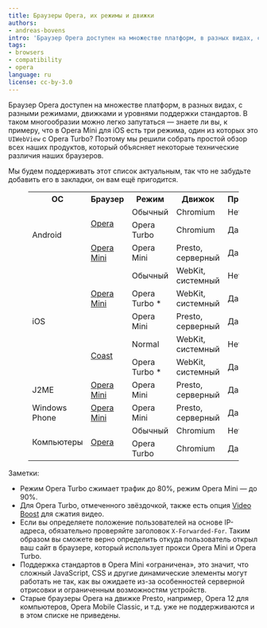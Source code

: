 ```yaml
---
title: Браузеры Opera, их режимы и движки
authors:
- andreas-bovens
intro: 'Браузер Opera доступен на множестве платформ, в разных видах, с разными режимами, движками и уровнями поддержки стандартов. И поскольку в таком многообразии можно легко запутаться, мы решили собрать простой обзор всех наших продуктов, который объясняет некоторые технические различия наших браузеров.'
tags:
- browsers
- compatibility
- opera
language: ru
license: cc-by-3.0
---
```


Браузер Opera доступен на множестве платформ, в разных видах, с разными режимами, движками и уровнями поддержки стандартов. В таком многообразии можно легко запутаться — знаете ли вы, к примеру, что в Opera Mini для iOS есть три режима, один из которых это `UIWebView` с Opera Turbo? Поэтому мы решили собрать простой обзор всех наших продуктов, который объясняет некоторые технические различия наших браузеров.

Мы будем поддерживать этот список актуальным, так что не забудьте добавить его в закладки, он вам ещё пригодится.

<figure block="figure">

<table>
<tr>
	<th>ОС</th>
	<th>Браузер</th>
	<th>Режим</th>
	<th>Движок</th>
	<th>Прокси</th>
	<th>Стандарты</th>
</tr>
<tr>
	<td rowspan="3">Android</td>
	<td rowspan="2"><a href="https://play.google.com/store/apps/details?id=com.opera.browser">Opera</a></td>
	<td>Обычный</td>
	<td>Chromium</td>
	<td>Нет</td>
	<td>Все</td>
</tr>
<tr>
	<td>Opera Turbo</td>
	<td>Chromium</td>
	<td>Да</td>
	<td>Все</td>
</tr>
<tr>
	<td><a href="https://play.google.com/store/apps/details?id=com.opera.mini.native">Opera Mini</a></td>
	<td>Opera Mini</td>
	<td>Presto, серверный</td>
	<td>Да</td>
	<td>Ограничены</td>
</tr>
<tr>
	<td rowspan="5">iOS</td>
	<td rowspan="3"><a href="https://itunes.apple.com/app/id363729560">Opera Mini</a></td>
	<td>Обычный</td>
	<td>WebKit, системный</td>
	<td>Нет</td>
	<td>Все</td>
</tr>
<tr>
	<td>Opera Turbo *</td>
	<td>WebKit, системный</td>
	<td>Да</td>
	<td>Все</td>
</tr>
<tr>
	<td>Opera Mini</td>
	<td>Presto, серверный</td>
	<td>Да</td>
	<td>Ограничены</td>
</tr>
<tr>
	<td rowspan="2"><a href="https://itunes.apple.com/app/id674024845">Coast</a></td>
	<td>Normal</td>
	<td>WebKit, системный</td>
	<td>Нет</td>
	<td>Все</td>
</tr>
<tr>
	<td>Opera Turbo *</td>
	<td>WebKit, системный</td>
	<td>Да</td>
	<td>Все</td>
</tr>
<tr>
	<td>J2ME</td>
	<td><a href="http://www.opera.com/mobile/mini/other">Opera Mini</a></td>
	<td>Opera Mini</td>
	<td>Presto, серверный</td>
	<td>Да</td>
	<td>Ограничены</td>
</tr>
<tr>
	<td>Windows Phone</td>
	<td><a href="http://www.windowsphone.com/en-us/store/app/opera-mini-beta/b3bf000a-e004-4ecb-a8fb-9fc817cdab90">Opera Mini</a></td>
	<td>Opera Mini</td>
	<td>Presto, серверный</td>
	<td>Да</td>
	<td>Ограничены</td>
</tr>
<tr>
	<td rowspan="2">Компьютеры</td>
	<td rowspan="2"><a href="http://www.opera.com/computer">Opera</a></td>
	<td>Обычный</td>
	<td>Chromium</td>
	<td>Нет</td>
	<td>Все</td>
</tr>
<tr>
	<td>Opera Turbo</td>
	<td>Chromium</td>
	<td>Да</td>
	<td>Все</td>
</tr>
</table>

</figure>

Заметки:

- Режим Opera Turbo сжимает трафик до 80%, режим Opera Mini — до 90%.
- Для Opera Turbo, отмеченного звёздочкой, также есть опция [Video Boost](http://blogs.opera.com/mobile/2014/11/new-opera-mini-for-iphone-ipad-less-buffering-free-download-appstore/) для сжатия видео.
- Если вы определяете положение пользователей на основе IP-адреса, обязательно проверяйте заголовок `X-Forwarded-For`. Таким образом вы сможете верно определить откуда пользователь открыл ваш сайт в браузере, который использует прокси Opera Mini и Opera Turbo.
- Поддержка стандартов в Opera Mini «ограничена», это значит, что сложный JavaScript, CSS и другие динамические элементы могут работать не так, как вы ожидаете из-за особенностей серверной отрисовки и ограниченным возможностям устройств.
- Старые браузеры Opera на движке Presto, например, Opera 12 для компьютеров, Opera Mobile Classic, и т.д. уже не поддерживаются и в этом списке не приведены.
